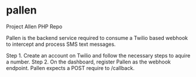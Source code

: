 # pallen
Project Allen PHP Repo

Pallen is the backend service required to consume a Twilio based webhook to intercept and process SMS text messages.


Step 1. Create an account on Twilio and follow the necessary steps to aquire a number.
Step 2. On the dashboard, register Pallen as the webhook endpoint. Pallen expects a POST require to /callback.
